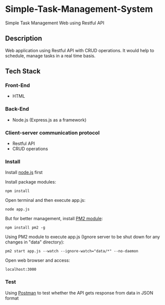 # Simple-Task-Management-System
Simple Task Management Web using Restful API

## Description
Web application using Restful API with CRUD operations. It would help to schedule, manage tasks in a real time basis.

## Tech Stack
### Front-End
* HTML
### Back-End
* Node.js (Express.js as a framework)
### Client-server communication protocol
* Restful API
* CRUD operations
### Install
Install [node.js](https://nodejs.org/en/download/) first

Install package modules:
```
npm install
```
Open terminal and then execute app.js:
```
node app.js
```
But for better management, install [PM2 module](https://www.npmjs.com/package/pm2):
```
npm install pm2 -g
```
Using PM2 module to execute app.js (Ignore server to be shut down for any changes in "data" directory):
```
pm2 start app.js --watch --ignore-watch="data/*" --no-daemon
```
Open web browser and access:
```
localhost:3000
```
### Test
Using [Postman](https://www.postman.com/) to test whether the API gets response from data in JSON format
